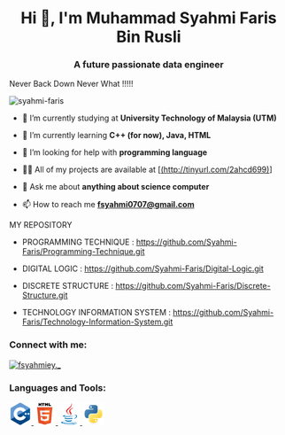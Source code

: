<h1 align="center">Hi 👋, I'm Muhammad Syahmi Faris Bin Rusli</h1>
<h3 align="center">A future passionate data engineer</h3>
Never Back Down Never What !!!!!

<p align="left"> <img src="https://komarev.com/ghpvc/?username=syahmi-faris&label=Profile%20views&color=0e75b6&style=flat" alt="syahmi-faris" /> </p>

- 🔭 I’m currently studying at **University Technology of Malaysia (UTM)**

- 🌱 I’m currently learning **C++ (for now), Java, HTML**

- 🤝 I’m looking for help with **programming language**

- 👨‍💻 All of my projects are available at [[(http://tinyurl.com/2ahcd699)](http://tinyurl.com/2ahcd699)]
- 💬 Ask me about **anything about science computer**

- 📫 How to reach me **fsyahmi0707@gmail.com**

<p align="left"> </p>

MY REPOSITORY 

- PROGRAMMING TECHNIQUE  : https://github.com/Syahmi-Faris/Programming-Technique.git

- DIGITAL LOGIC          : https://github.com/Syahmi-Faris/Digital-Logic.git

- DISCRETE STRUCTURE     : https://github.com/Syahmi-Faris/Discrete-Structure.git

- TECHNOLOGY INFORMATION SYSTEM  : https://github.com/Syahmi-Faris/Technology-Information-System.git


<h3 align="left">Connect with me:</h3>
<p align="left">
<a href="https://instagram.com/fsyahmiey._" target="blank"><img align="center" src="https://raw.githubusercontent.com/rahuldkjain/github-profile-readme-generator/master/src/images/icons/Social/instagram.svg" alt="fsyahmiey._" height="30" width="40" /></a>
</p>

<h3 align="left">Languages and Tools:</h3>
<p align="left"> <a href="https://www.w3schools.com/cpp/" target="_blank" rel="noreferrer"> <img src="https://raw.githubusercontent.com/devicons/devicon/master/icons/cplusplus/cplusplus-original.svg" alt="cplusplus" width="40" height="40"/> </a> <a href="https://www.w3.org/html/" target="_blank" rel="noreferrer"> <img src="https://raw.githubusercontent.com/devicons/devicon/master/icons/html5/html5-original-wordmark.svg" alt="html5" width="40" height="40"/> </a> <a href="https://www.java.com" target="_blank" rel="noreferrer"> <img src="https://raw.githubusercontent.com/devicons/devicon/master/icons/java/java-original.svg" alt="java" width="40" height="40"/> </a> <a href="https://www.python.org" target="_blank" rel="noreferrer"> <img src="https://raw.githubusercontent.com/devicons/devicon/master/icons/python/python-original.svg" alt="python" width="40" height="40"/> </a> </p>
